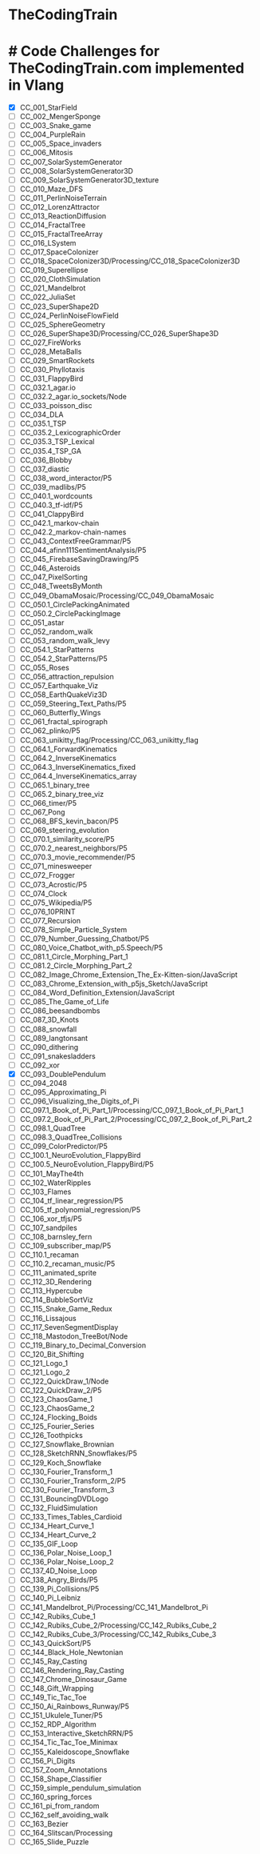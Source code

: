 # TheCodingTrain
# # Code Challenges for TheCodingTrain.com implemented in Vlang

- [X] CC_001_StarField
- [ ] CC_002_MengerSponge
- [ ] CC_003_Snake_game
- [ ] CC_004_PurpleRain
- [ ] CC_005_Space_invaders
- [ ] CC_006_Mitosis
- [ ] CC_007_SolarSystemGenerator
- [ ] CC_008_SolarSystemGenerator3D
- [ ] CC_009_SolarSystemGenerator3D_texture
- [ ] CC_010_Maze_DFS
- [ ] CC_011_PerlinNoiseTerrain
- [ ] CC_012_LorenzAttractor
- [ ] CC_013_ReactionDiffusion
- [ ] CC_014_FractalTree
- [ ] CC_015_FractalTreeArray
- [ ] CC_016_LSystem
- [ ] CC_017_SpaceColonizer
- [ ] CC_018_SpaceColonizer3D/Processing/CC_018_SpaceColonizer3D
- [ ] CC_019_Superellipse
- [ ] CC_020_ClothSimulation
- [ ] CC_021_Mandelbrot
- [ ] CC_022_JuliaSet
- [ ] CC_023_SuperShape2D
- [ ] CC_024_PerlinNoiseFlowField
- [ ] CC_025_SphereGeometry
- [ ] CC_026_SuperShape3D/Processing/CC_026_SuperShape3D
- [ ] CC_027_FireWorks
- [ ] CC_028_MetaBalls
- [ ] CC_029_SmartRockets
- [ ] CC_030_Phyllotaxis
- [ ] CC_031_FlappyBird
- [ ] CC_032.1_agar.io
- [ ] CC_032.2_agar.io_sockets/Node
- [ ] CC_033_poisson_disc
- [ ] CC_034_DLA
- [ ] CC_035.1_TSP
- [ ] CC_035.2_LexicographicOrder
- [ ] CC_035.3_TSP_Lexical
- [ ] CC_035.4_TSP_GA
- [ ] CC_036_Blobby
- [ ] CC_037_diastic
- [ ] CC_038_word_interactor/P5
- [ ] CC_039_madlibs/P5
- [ ] CC_040.1_wordcounts
- [ ] CC_040.3_tf-idf/P5
- [ ] CC_041_ClappyBird
- [ ] CC_042.1_markov-chain
- [ ] CC_042.2_markov-chain-names
- [ ] CC_043_ContextFreeGrammar/P5
- [ ] CC_044_afinn111SentimentAnalysis/P5
- [ ] CC_045_FirebaseSavingDrawing/P5
- [ ] CC_046_Asteroids
- [ ] CC_047_PixelSorting
- [ ] CC_048_TweetsByMonth
- [ ] CC_049_ObamaMosaic/Processing/CC_049_ObamaMosaic
- [ ] CC_050.1_CirclePackingAnimated
- [ ] CC_050.2_CirclePackingImage
- [ ] CC_051_astar
- [ ] CC_052_random_walk
- [ ] CC_053_random_walk_levy
- [ ] CC_054.1_StarPatterns
- [ ] CC_054.2_StarPatterns/P5
- [ ] CC_055_Roses
- [ ] CC_056_attraction_repulsion
- [ ] CC_057_Earthquake_Viz
- [ ] CC_058_EarthQuakeViz3D
- [ ] CC_059_Steering_Text_Paths/P5
- [ ] CC_060_Butterfly_Wings
- [ ] CC_061_fractal_spirograph
- [ ] CC_062_plinko/P5
- [ ] CC_063_unikitty_flag/Processing/CC_063_unikitty_flag
- [ ] CC_064.1_ForwardKinematics
- [ ] CC_064.2_InverseKinematics
- [ ] CC_064.3_InverseKinematics_fixed
- [ ] CC_064.4_InverseKinematics_array
- [ ] CC_065.1_binary_tree
- [ ] CC_065.2_binary_tree_viz
- [ ] CC_066_timer/P5
- [ ] CC_067_Pong
- [ ] CC_068_BFS_kevin_bacon/P5
- [ ] CC_069_steering_evolution
- [ ] CC_070.1_similarity_score/P5
- [ ] CC_070.2_nearest_neighbors/P5
- [ ] CC_070.3_movie_recommender/P5
- [ ] CC_071_minesweeper
- [ ] CC_072_Frogger
- [ ] CC_073_Acrostic/P5
- [ ] CC_074_Clock
- [ ] CC_075_Wikipedia/P5
- [ ] CC_076_10PRINT
- [ ] CC_077_Recursion
- [ ] CC_078_Simple_Particle_System
- [ ] CC_079_Number_Guessing_Chatbot/P5
- [ ] CC_080_Voice_Chatbot_with_p5.Speech/P5
- [ ] CC_081.1_Circle_Morphing_Part_1
- [ ] CC_081.2_Circle_Morphing_Part_2
- [ ] CC_082_Image_Chrome_Extension_The_Ex-Kitten-sion/JavaScript
- [ ] CC_083_Chrome_Extension_with_p5js_Sketch/JavaScript
- [ ] CC_084_Word_Definition_Extension/JavaScript
- [ ] CC_085_The_Game_of_Life
- [ ] CC_086_beesandbombs
- [ ] CC_087_3D_Knots
- [ ] CC_088_snowfall
- [ ] CC_089_langtonsant
- [ ] CC_090_dithering
- [ ] CC_091_snakesladders
- [ ] CC_092_xor
- [X] CC_093_DoublePendulum
- [ ] CC_094_2048
- [ ] CC_095_Approximating_Pi
- [ ] CC_096_Visualizing_the_Digits_of_Pi
- [ ] CC_097.1_Book_of_Pi_Part_1/Processing/CC_097_1_Book_of_Pi_Part_1
- [ ] CC_097.2_Book_of_Pi_Part_2/Processing/CC_097_2_Book_of_Pi_Part_2
- [ ] CC_098.1_QuadTree
- [ ] CC_098.3_QuadTree_Collisions
- [ ] CC_099_ColorPredictor/P5
- [ ] CC_100.1_NeuroEvolution_FlappyBird
- [ ] CC_100.5_NeuroEvolution_FlappyBird/P5
- [ ] CC_101_MayThe4th
- [ ] CC_102_WaterRipples
- [ ] CC_103_Flames
- [ ] CC_104_tf_linear_regression/P5
- [ ] CC_105_tf_polynomial_regression/P5
- [ ] CC_106_xor_tfjs/P5
- [ ] CC_107_sandpiles
- [ ] CC_108_barnsley_fern
- [ ] CC_109_subscriber_map/P5
- [ ] CC_110.1_recaman
- [ ] CC_110.2_recaman_music/P5
- [ ] CC_111_animated_sprite
- [ ] CC_112_3D_Rendering
- [ ] CC_113_Hypercube
- [ ] CC_114_BubbleSortViz
- [ ] CC_115_Snake_Game_Redux
- [ ] CC_116_Lissajous
- [ ] CC_117_SevenSegmentDisplay
- [ ] CC_118_Mastodon_TreeBot/Node
- [ ] CC_119_Binary_to_Decimal_Conversion
- [ ] CC_120_Bit_Shifting
- [ ] CC_121_Logo_1
- [ ] CC_121_Logo_2
- [ ] CC_122_QuickDraw_1/Node
- [ ] CC_122_QuickDraw_2/P5
- [ ] CC_123_ChaosGame_1
- [ ] CC_123_ChaosGame_2
- [ ] CC_124_Flocking_Boids
- [ ] CC_125_Fourier_Series
- [ ] CC_126_Toothpicks
- [ ] CC_127_Snowflake_Brownian
- [ ] CC_128_SketchRNN_Snowflakes/P5
- [ ] CC_129_Koch_Snowflake
- [ ] CC_130_Fourier_Transform_1
- [ ] CC_130_Fourier_Transform_2/P5
- [ ] CC_130_Fourier_Transform_3
- [ ] CC_131_BouncingDVDLogo
- [ ] CC_132_FluidSimulation
- [ ] CC_133_Times_Tables_Cardioid
- [ ] CC_134_Heart_Curve_1
- [ ] CC_134_Heart_Curve_2
- [ ] CC_135_GIF_Loop
- [ ] CC_136_Polar_Noise_Loop_1
- [ ] CC_136_Polar_Noise_Loop_2
- [ ] CC_137_4D_Noise_Loop
- [ ] CC_138_Angry_Birds/P5
- [ ] CC_139_Pi_Collisions/P5
- [ ] CC_140_Pi_Leibniz
- [ ] CC_141_Mandelbrot_Pi/Processing/CC_141_Mandelbrot_Pi
- [ ] CC_142_Rubiks_Cube_1
- [ ] CC_142_Rubiks_Cube_2/Processing/CC_142_Rubiks_Cube_2
- [ ] CC_142_Rubiks_Cube_3/Processing/CC_142_Rubiks_Cube_3
- [ ] CC_143_QuickSort/P5
- [ ] CC_144_Black_Hole_Newtonian
- [ ] CC_145_Ray_Casting
- [ ] CC_146_Rendering_Ray_Casting
- [ ] CC_147_Chrome_Dinosaur_Game
- [ ] CC_148_Gift_Wrapping
- [ ] CC_149_Tic_Tac_Toe
- [ ] CC_150_Ai_Rainbows_Runway/P5
- [ ] CC_151_Ukulele_Tuner/P5
- [ ] CC_152_RDP_Algorithm
- [ ] CC_153_Interactive_SketchRRN/P5
- [ ] CC_154_Tic_Tac_Toe_Minimax
- [ ] CC_155_Kaleidoscope_Snowflake
- [ ] CC_156_Pi_Digits
- [ ] CC_157_Zoom_Annotations
- [ ] CC_158_Shape_Classifier
- [ ] CC_159_simple_pendulum_simulation
- [ ] CC_160_spring_forces
- [ ] CC_161_pi_from_random
- [ ] CC_162_self_avoiding_walk
- [ ] CC_163_Bezier
- [ ] CC_164_Slitscan/Processing
- [ ] CC_165_Slide_Puzzle
